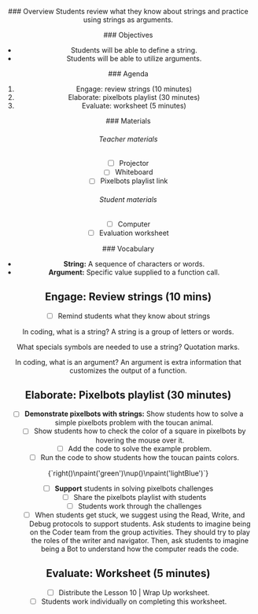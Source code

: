 <header title='pixelBot Colors' subtitle='Lesson 10' bgColor='#C2DACC'/>

<notable>

<iconp src='/icons/activity.png'>### Overview</iconp>
Students review what they know about strings and practice using strings as arguments.


<iconp src='/icons/objectives.png'>### Objectives</iconp>

- Students will be able to define a string.
- Students will be able to utilize arguments.

<iconp src='/icons/agenda.png'>### Agenda</iconp>

1. Engage: review strings (10 minutes)
2. Elaborate: pixelbots playlist (30 minutes)
3. Evaluate: worksheet (5 minutes)

<note>

<iconp src='/icons/materials.png'>### Materials</iconp>

###### Teacher materials
- [ ] Projector
- [ ] Whiteboard
- [ ] Pixelbots playlist link

###### Student materials
- [ ] Computer
- [ ] Evaluation worksheet

<iconp src='/icons/vocab.png'>### Vocabulary</iconp>

- **String:** A sequence of characters or words.
- **Argument:** Specific value supplied to a function call.

</note>

## Engage: Review strings (10 mins)

- [ ] Remind students what they know about strings

<iconp type='question'> In coding, what is a string? </iconp>
<iconp type='answer'>A string is a group of letters or words.</iconp>

<iconp type='question'>What specials symbols are needed to use a string?</iconp>
<iconp type='answer'>Quotation marks.</iconp>

<iconp type='question'> In coding, what is an argument? </iconp>
<iconp type='answer'>An argument is extra information that customizes the output of a function.</iconp>

## Elaborate: Pixelbots playlist (30 minutes)

- [ ] **Demonstrate pixelbots with strings:** Show students how to solve a simple pixelbots problem with the toucan animal.
	- [ ] Show students how to check the color of a square in pixelbots by hovering the mouse over it.
	- [ ] Add the code to solve the example problem.
	- [ ] Run the code to show students how the toucan paints colors.

<note type='key' title='code example'>
<codebox>{`right()\npaint('green')\nup()\npaint('lightBlue')`}</codebox>
</note>

- [ ] **Support** students in solving pixelbots challenges
	- [ ] Share the pixelbots playlist with students
	- [ ] Students work through the challenges
	- [ ] When students get stuck, we suggest using the Read, Write, and Debug protocols to support students. Ask students to imagine being on the Coder team from the group activities. They should try to play the roles of the writer and navigator. Then, ask students to imagine being a Bot to understand how the computer reads the code.

## Evaluate: Worksheet (5 minutes)

- [ ] Distribute the Lesson 10 | Wrap Up worksheet.
- [ ] Students work individually on completing this worksheet.

</notable>
